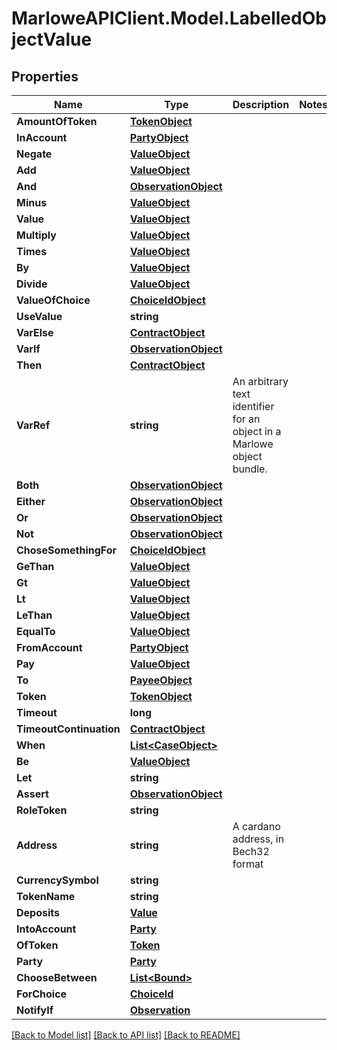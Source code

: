 # MarloweAPIClient.Model.LabelledObjectValue

## Properties

Name | Type | Description | Notes
------------ | ------------- | ------------- | -------------
**AmountOfToken** | [**TokenObject**](TokenObject.md) |  | 
**InAccount** | [**PartyObject**](PartyObject.md) |  | 
**Negate** | [**ValueObject**](ValueObject.md) |  | 
**Add** | [**ValueObject**](ValueObject.md) |  | 
**And** | [**ObservationObject**](ObservationObject.md) |  | 
**Minus** | [**ValueObject**](ValueObject.md) |  | 
**Value** | [**ValueObject**](ValueObject.md) |  | 
**Multiply** | [**ValueObject**](ValueObject.md) |  | 
**Times** | [**ValueObject**](ValueObject.md) |  | 
**By** | [**ValueObject**](ValueObject.md) |  | 
**Divide** | [**ValueObject**](ValueObject.md) |  | 
**ValueOfChoice** | [**ChoiceIdObject**](ChoiceIdObject.md) |  | 
**UseValue** | **string** |  | 
**VarElse** | [**ContractObject**](ContractObject.md) |  | 
**VarIf** | [**ObservationObject**](ObservationObject.md) |  | 
**Then** | [**ContractObject**](ContractObject.md) |  | 
**VarRef** | **string** | An arbitrary text identifier for an object in a Marlowe object bundle. | 
**Both** | [**ObservationObject**](ObservationObject.md) |  | 
**Either** | [**ObservationObject**](ObservationObject.md) |  | 
**Or** | [**ObservationObject**](ObservationObject.md) |  | 
**Not** | [**ObservationObject**](ObservationObject.md) |  | 
**ChoseSomethingFor** | [**ChoiceIdObject**](ChoiceIdObject.md) |  | 
**GeThan** | [**ValueObject**](ValueObject.md) |  | 
**Gt** | [**ValueObject**](ValueObject.md) |  | 
**Lt** | [**ValueObject**](ValueObject.md) |  | 
**LeThan** | [**ValueObject**](ValueObject.md) |  | 
**EqualTo** | [**ValueObject**](ValueObject.md) |  | 
**FromAccount** | [**PartyObject**](PartyObject.md) |  | 
**Pay** | [**ValueObject**](ValueObject.md) |  | 
**To** | [**PayeeObject**](PayeeObject.md) |  | 
**Token** | [**TokenObject**](TokenObject.md) |  | 
**Timeout** | **long** |  | 
**TimeoutContinuation** | [**ContractObject**](ContractObject.md) |  | 
**When** | [**List&lt;CaseObject&gt;**](CaseObject.md) |  | 
**Be** | [**ValueObject**](ValueObject.md) |  | 
**Let** | **string** |  | 
**Assert** | [**ObservationObject**](ObservationObject.md) |  | 
**RoleToken** | **string** |  | 
**Address** | **string** | A cardano address, in Bech32 format | 
**CurrencySymbol** | **string** |  | 
**TokenName** | **string** |  | 
**Deposits** | [**Value**](Value.md) |  | 
**IntoAccount** | [**Party**](Party.md) |  | 
**OfToken** | [**Token**](Token.md) |  | 
**Party** | [**Party**](Party.md) |  | 
**ChooseBetween** | [**List&lt;Bound&gt;**](Bound.md) |  | 
**ForChoice** | [**ChoiceId**](ChoiceId.md) |  | 
**NotifyIf** | [**Observation**](Observation.md) |  | 

[[Back to Model list]](../README.md#documentation-for-models) [[Back to API list]](../README.md#documentation-for-api-endpoints) [[Back to README]](../README.md)

